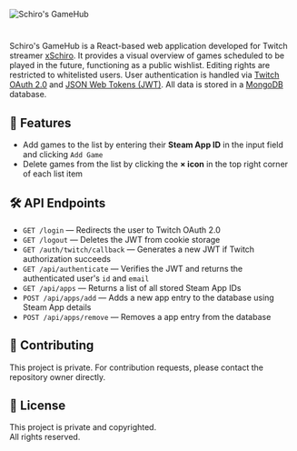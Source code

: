 ![Schiro's GameHub](https://github.com/user-attachments/assets/b03a3c03-2842-4f28-89e2-80ad30105ac3)

#

Schiro's GameHub is a React-based web application developed for Twitch streamer [xSchiro](https://www.twitch.tv/xschiro). It provides a visual overview of games scheduled to be played in the future, functioning as a public wishlist. Editing rights are restricted to whitelisted users. User authentication is handled via [Twitch OAuth 2.0](https://dev.twitch.tv/docs/authentication/getting-tokens-oauth/) and [JSON Web Tokens (JWT)](https://jwt.io/introduction). All data is stored in a [MongoDB](https://www.mongodb.com/) database.

## 🚀 Features

- Add games to the list by entering their **Steam App ID** in the input field and clicking `Add Game`
- Delete games from the list by clicking the **$\times$ icon** in the top right corner of each list item

## 🛠️ API Endpoints

- `GET /login` — Redirects the user to Twitch OAuth 2.0
- `GET /logout` — Deletes the JWT from cookie storage
- `GET /auth/twitch/callback` — Generates a new JWT if Twitch authorization succeeds
- `GET /api/authenticate` — Verifies the JWT and returns the authenticated user's `id` and `email`
- `GET /api/apps` — Returns a list of all stored Steam App IDs
- `POST /api/apps/add` — Adds a new app entry to the database using Steam App details
- `POST /api/apps/remove` — Removes a app entry from the database

## 🤝 Contributing

This project is private. For contribution requests, please contact the repository owner directly.

## 📄 License

This project is private and copyrighted.  
All rights reserved.